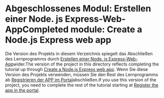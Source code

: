 # <a name="completed-module-create-a-nodejs-express-web-app"></a><span data-ttu-id="6efb1-101">Abgeschlossenes Modul: Erstellen einer Node. js Express-Web-App</span><span class="sxs-lookup"><span data-stu-id="6efb1-101">Completed module: Create a Node.js Express web app</span></span>

<span data-ttu-id="6efb1-102">Die Version des Projekts in diesem Verzeichnis spiegelt das Abschließen des Lernprogramms durch [Erstellen einer Node. js Express-Web-App](https://docs.microsoft.com/graph/training/node-tutorial?tutorial-step=1)wider.</span><span class="sxs-lookup"><span data-stu-id="6efb1-102">The version of the project in this directory reflects completing the tutorial up through [Create a Node.js Express web app](https://docs.microsoft.com/graph/training/node-tutorial?tutorial-step=1).</span></span> <span data-ttu-id="6efb1-103">Wenn Sie diese Version des Projekts verwenden, müssen Sie den Rest des Lernprogramms ab [Registrieren der APP im Portal](https://docs.microsoft.com/graph/training/node-tutorial?tutorial-step=2)abschließen.</span><span class="sxs-lookup"><span data-stu-id="6efb1-103">If you use this version of the project, you need to complete the rest of the tutorial starting at [Register the app in the portal](https://docs.microsoft.com/graph/training/node-tutorial?tutorial-step=2).</span></span>